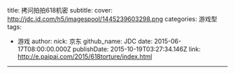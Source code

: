title: 拷问拍拍618机密
subtitle: 
cover: http://jdc.jd.com/h5/imagespool/1445239603298.png
categories: 游戏型
tags:
  - 游戏
author:
  nick: 京东
  github_name: JDC
date: 2015-06-17T08:00:00.000Z
publishDate: 2015-10-19T03:27:34.146Z
link: http://e.paipai.com/2015/618torture/index.html
---